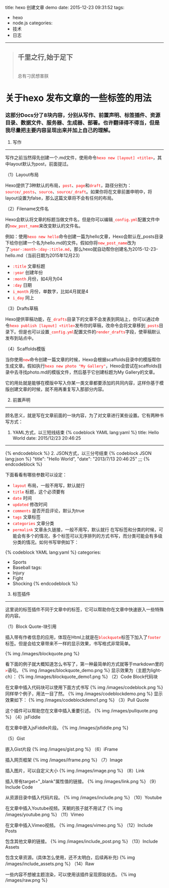 title: hexo 创建文章 demo
date: 2015-12-23 09:31:52
tags:
- hexo
- node.js
categories: 
- 技术
- 日志


---
<blockquote class="blockquote-center"><h2>千里之行,始于足下</h2></br>总有刁民想害朕</blockquote>

关于hexo 发布文章的一些标签的用法
=======
### 这部分Docs分了8块内容，分别从写作、前置声明、标签插件、资源目录、数据文件、服务器、生成器、部署。也许翻译得不得当，但是我尽量把主要内容呈现出来并加上自己的理解。
<!-- more -->
1. 写作
-----------
写作之前当然得先创建一个.md文件，使用命令<font color="#f00">`hexo new [layout] <title>`</font>，其中layout默认为post，前面提过。

（1）Layout布局

Hexo提供了3种默认的布局，<font color="#f00">`post`</font>、<font color="#f00">`page`</font>和<font color="#f00">`draft`</font>，路径分别为：<font color="#f00">`source/_posts`</font>、<font color="#f00">`source`</font>、<font color="#f00">`source/_draft`</font>。如果你将在文章前置申明中，将layout设置为false，那么这篇文章将不会有任何的布局。

（2）Filename文件名

Hexo会默认将文章的标题当做文件名，但是你可以编辑<font color="#f00">`_config.yml`</font>配置文件中的<font color="#f00">`new_post_name`</font>来改变默认的文件名。

例如：使用<font color="#f00">`hexo new hello`</font>命令创建一篇为hello文章，Hexo会默认在_posts目录下给你创建一个名为hello.md的文件。假如你将<font color="#f00">`new_post_name`</font>改为了:<font color="#f00">`year-:month-:day-:title.md`</font>，那么hexo就自动帮你创建名为2015-12-23-hello.md（当前日期为2015年12月23）
* <font color="#f00">`:title`</font> 文章标题
* <font color="#f00">`:year`</font> 创建年份
* <font color="#f00">`:month`</font> 月份，如4月为04
* <font color="#f00">`:day`</font> 日期
* <font color="#f00">`i_month`</font> 月份，单数字，比如4月就是4
* <font color="#f00">`i_day`</font> 同上

（3）Drafts草稿

Hexo提供草稿功能，在<font color="#f00">`_drafts`</font>目录下的文章不会发表到网站上，你可以通过命令<font color="#f00">`hexo publish [layout] <title>`</font>发布你的草稿，改命令会将文章移到<font color="#f00">`_posts`</font>目录下。但是也可以设置<font color="#f00">`_config.yml`</font>配置文件的<font color="#f00">`render_drafts`</font>字段，使草稿默认发布到站点中。

（4）Scaffolds模版

当你使用<font color="#f00">`new`</font>命令创建一篇文章的时候，Hexo会根据scaffolds目录中的模版帮你生成文章。假如执行<font color="#f00">`hexo new photo "My Gallery"`</font>，Hexo会尝试在scaffolds目录中去寻找photo.md的模版文件，然后基于它创建标题为My Gallery的文章。

它的用处就是能够在模版中写入你某一类文章都要添加的共同内容，这样你基于模版创建文章的时候，就不用再重复写入那部分内容。

2. 前置声明
-----------
顾名思义，就是写在文章前面的一块内容，为了对文章进行某些设置。它有两种书写方式：

1. YAML方式，以三短线结束
{% codeblock YAML lang:yaml %}
title: Hello World
date: 2015/12/23 20:46:25
---
{% endcodeblock %}
2. JSON方式，以三分号结束
{% codeblock JSON lang:json %}
"title": "Hello World",
"date": "2013/7/13 20:46:25"
;;;
{% endcodeblock %}

下面看看有哪些参数可以设定：

* <font color="#f00">`layout`</font> 布局，一般不用写，默认就行
* <font color="#f00">`title`</font> 标题，这个必须要有
* <font color="#f00">`date`</font> 时间
* <font color="#f00">`updated`</font> 修改时间
* <font color="#f00">`comments`</font> 是否开启评论，默认为true
* <font color="#f00">`tags`</font> 文章标签
* <font color="#f00">`categories`</font> 文章分类
* <font color="#f00">`permalink`</font> 文章永久链接，一般不用写，默认就行
在写标签和分类的时候，可能会有多个的情况，多个标签可以无序排列的方式书写，而分类可能会有多级分类的情况。如何书写举例如下：

{% codeblock YAML lang:yaml %}
categories: 
- Sports
- Baseball
tags:
- Injury
- Fight
- Shocking
{% endcodeblock %}

3. 标签插件
-----------
这里说的标签插件不同于文章中的标签，它可以帮助你在文章中快速嵌入一些特殊的内容。

（1）Block Quote-块引用

插入带有作者信息的应用，体现在Html上就是在<font color="#f00">`blockquote`</font>标签下加入了<font color="#f00">`footer`</font>标签。但是会给文章带来不一样的显示效果，书写格式非常简单。

{% img /images/blockquote.png %}

看下面的例子就大概知道怎么书写了，第一种最简单的方式就等于markdown里的<font color="#f00">` > `</font>语句。
{% img /images/blockquote_demo.png %}
显示效果为（主题为light-ch）：
{% img /images/blockquote_demo1.png %}
（2）Code Block代码块

在文章中插入代码块可以使用下面方式书写
{% img /images/codeblock.png %}
同样举个例子，用法一目了然。
{% img /images/codeblockdemo.png %}
显示效果如下：
{% img /images/codeblockdemo1.png %}
（3）Pull Quote

这个插件可以帮助您在文章中插入重要引述。
{% img /images/pullquote.png %}
（4）jsFiddle

在文章中嵌入jsFiddle片段。
{% img /images/jsfiddle.png %}

（5）Gist

嵌入Gist片段
{% img /images/gist.png %}
（6）iFrame

插入网页框架
{% img /images/iframe.png %}
（7）Image

插入图片，可以自定义大小
{% img /images/image.png %}
（8）Link

插入带有target="_blank"属性值的链接。
{% img /images/link.png %}
（9）Include Code

从资源目录中插入代码片段。
{% img /images/include.png %}
（10）Youtube

在文章中插入Youtube视频。天朝的孩子就不用试了
{% img /images/youtube.png %}
（11）Vimeo

在文章中插入Vimeo视频。
{% img /images/vimeo.png %}
（12）Include Posts

包含其他文章的链接。
{% img /images/include_post.png %}
（13）Include Assets

包含文章资源。(具体怎么使用，还不太明白，后续再补充)
{% img /images/include_assets.png %}
（14）Raw

一些内容不想被主题渲染，可以使用该插件呈现原始状态。
{% img /images/raw.png %}